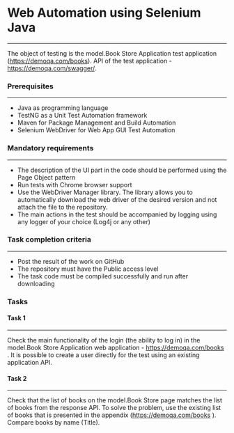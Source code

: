 # Web Automation using Selenium Java

****
The object of testing is the model.Book Store Application test application (https://demoqa.com/books).
API of the test application - https://demoqa.com/swagger/.

### **Prerequisites**

****

* Java as programming language
* TestNG as a Unit Test Automation framework
* Maven for Package Management and Build Automation
* Selenium WebDriver for Web App GUI Test Automation

### **Mandatory requirements**

****

* The description of the UI part in the code should be performed using the Page Object pattern
* Run tests with Chrome browser support
* Use the WebDriver Manager library. The library allows you to automatically download the web driver of the desired version and not attach the file to the repository.
* The main actions in the test should be accompanied by logging using any logger of your choice (Log4j or any other)

### **Task completion criteria**

****

* Post the result of the work on GitHub
* The repository must have the Public access level
* The task code must be compiled successfully and run after downloading

### **Tasks**

#### **Task 1**

****
Check the main functionality of the login (the ability to log in) in the model.Book Store Application web
application - https://demoqa.com/books .
It is possible to create a user directly for the test using an existing application API.

#### **Task 2**

****
Check that the list of books on the model.Book Store page matches the list of books from the response API. To solve the
problem, use the existing list of books that is presented in the appendix (https://demoqa.com/books ). Compare books by
name (Title).
